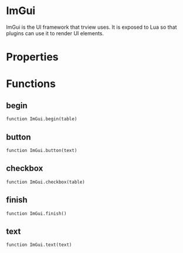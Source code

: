 # ImGui
ImGui is the UI framework that trview uses. It is exposed to Lua so that plugins can use it to render UI elements.

# Properties

# Functions

## begin
`function ImGui.begin(table)`

## button
`function ImGui.button(text)`

## checkbox
`function ImGui.checkbox(table)`

## finish
`function ImGui.finish()`

## text
`function ImGui.text(text)`
